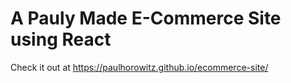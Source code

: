# A Pauly Made E-Commerce Site using React

Check it out at https://paulhorowitz.github.io/ecommerce-site/
